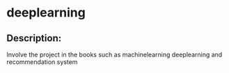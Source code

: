# deeplearning

## Description:
Involve the project in the books such as machinelearning deeplearning and recommendation system
